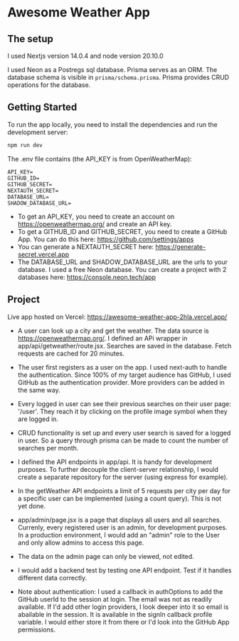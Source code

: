 # Awesome Weather App

## The setup

I used Nextjs version 14.0.4 and node version 20.10.0

I used Neon as a Postregs sql database. Prisma serves as an ORM. The database schema is visible in `prisma/schema.prisma`. Prisma provides CRUD operations for the database. 

## Getting Started

To run the app locally, you need to install the dependencies and run the development server:
```bash
npm run dev
```

The .env file contains (the API_KEY is from OpenWeatherMap):
```
API_KEY=
GITHUB_ID=
GITHUB_SECRET=
NEXTAUTH_SECRET=
DATABASE_URL=
SHADOW_DATABASE_URL=
```

- To get an API_KEY, you need to create an account on https://openweathermap.org/ and create an API key.
- To get a GITHUB_ID and GITHUB_SECRET, you need to create a GitHub App. You can do this here: https://github.com/settings/apps
- You can generate a NEXTAUTH_SECRET here: https://generate-secret.vercel.app
- The DATABASE_URL and SHADOW_DATABASE_URL are the urls to your database. I used a free Neon database. You can create a project with 2 databases here: https://console.neon.tech/app

## Project

Live app hosted on Vercel: https://awesome-weather-app-2hla.vercel.app/

- A user can look up a city and get the weather. The data source is https://openweathermap.org/. I defined an APi wrapper in app/api/getweather/route.jsx. Searches are saved in the database. Fetch requests are cached for 20 minutes. 

- The user first registers as a user on the app. I used next-auth to handle the authentication. Since 100% of my target audience has GitHub, I used GitHub as the authentication provider. More providers can be added in the same way.

- Every logged in user can see their previous searches on their user page: '/user'. They reach it by clicking on the profile image symbol when they are logged in. 

- CRUD functionality is set up and every user search is saved for a logged in user. So a query through prisma can be made to count the number of searches per month. 

- I defined the API endpoints in app/api. It is handy for development purposes. To further decouple the client-server relationship, I would create a separate repository for the server (using express for example).

- In the getWeather API endpoints a limit of 5 requests per city per day for a specific user can be implemented (using a count query). This is not yet done.

- app/admin/page.jsx is a page that displays all users and all searches. Currenly, every registered user is an admin, for development purposes. In a production environment, I would add an "admin" role to the User and only allow admins to access this page.

- The data on the admin page can only be viewed, not edited.

- I would add a backend test by testing one API endpoint. Test if it handles different data correctly.

- Note about authentication: I used a callback in authOptions to add the GitHub userId to the session at login. The email was not as readily available. If I'd add other login providers, I look deeper into it so email is abailable in the session. It is available in the signIn callback profile variable. I would either store it from there or I'd look into the GitHub App permissions. 